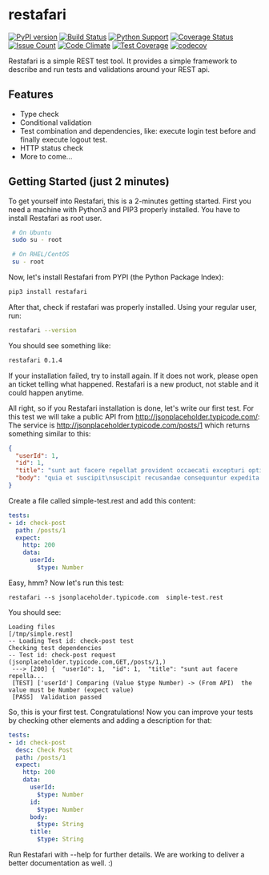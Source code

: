 # restafari

[![PyPI version](https://badge.fury.io/py/restafari.svg)](https://badge.fury.io/py/restafari)
[![Build Status](https://travis-ci.org/manoelhc/restafari.svg?branch=master)](https://travis-ci.org/manoelhc/restafari) [![Python Support](https://img.shields.io/badge/python-3.3%2C%203.4%2C%203.5-green.svg)]()
[![Coverage Status](https://coveralls.io/repos/github/manoelhc/restafari/badge.svg?branch=master)](https://coveralls.io/github/manoelhc/restafari?branch=master)
[![Issue Count](https://codeclimate.com/github/manoelhc/restafari/badges/issue_count.svg)](https://codeclimate.com/github/manoelhc/restafari)
[![Code Climate](https://codeclimate.com/github/manoelhc/restafari/badges/gpa.svg)](https://codeclimate.com/github/manoelhc/restafari)
[![Test Coverage](https://codeclimate.com/github/manoelhc/restafari/badges/coverage.svg)](https://codeclimate.com/github/manoelhc/restafari/coverage) [![codecov](https://codecov.io/gh/manoelhc/restafari/branch/master/graph/badge.svg)](https://codecov.io/gh/manoelhc/restafari)

Restafari is a simple REST test tool. It provides a simple framework to describe and run tests and validations around your REST api.

## Features

 * Type check
 * Conditional validation
 * Test combination and dependencies, like: execute login test before and finally execute logout test.
 * HTTP status check
 * More to come...

## Getting Started (just 2 minutes)

To get yourself into Restafari, this is a 2-minutes getting started. First you need a machine with Python3 and PIP3 properly installed. You have to install Restafari as root user.

```bash
 # On Ubuntu
 sudo su - root

 # On RHEL/CentOS
 su - root
```

Now, let's install Restafari from PYPI (the Python Package Index):

```bash
pip3 install restafari
```

After that, check if restafari was properly installed. Using your regular user, run:

```bash
restafari --version
```

You should see something like:

```bash
restafari 0.1.4
```

If your installation failed, try to install again. If it does not work, please open an ticket telling what happened. Restafari is a new product, not stable and it could happen anytime.

All right, so if you Restafari installation is done, let's write our first test. For this test we will take a public API from http://jsonplaceholder.typicode.com/:
The service is http://jsonplaceholder.typicode.com/posts/1 which returns something similar to this:

```json
{
  "userId": 1,
  "id": 1,
  "title": "sunt aut facere repellat provident occaecati excepturi optio reprehenderit",
  "body": "quia et suscipit\nsuscipit recusandae consequuntur expedita et cum\nreprehenderit molestiae ut ut quas totam\nnostrum rerum est autem sunt rem eveniet architecto"
}
```


Create a file called simple-test.rest and add this content:
```yaml
tests:
- id: check-post
  path: /posts/1
  expect:
    http: 200
    data:
      userId:
        $type: Number
```

Easy, hmm? Now let's run this test:

```shell
restafari --s jsonplaceholder.typicode.com  simple-test.rest
```

You should see:

```
Loading files
[/tmp/simple.rest]
-- Loading Test id: check-post test
Checking test dependencies
-- Test id: check-post request (jsonplaceholder.typicode.com,GET,/posts/1,)
 ---> [200] {  "userId": 1,  "id": 1,  "title": "sunt aut facere repella...
 [TEST] ['userId'] Comparing (Value $type Number) -> (From API)  the value must be Number (expect value)
 [PASS]  Validation passed
```

So, this is your first test. Congratulations! Now you can improve your tests by checking other elements and adding a description for that:

```yaml
tests:
- id: check-post
  desc: Check Post
  path: /posts/1
  expect:
    http: 200
    data:
      userId:
        $type: Number
      id:
        $type: Number
      body:
        $type: String
      title:
        $type: String
```


Run Restafari with --help for further details. We are working to deliver a better documentation as well. :)

